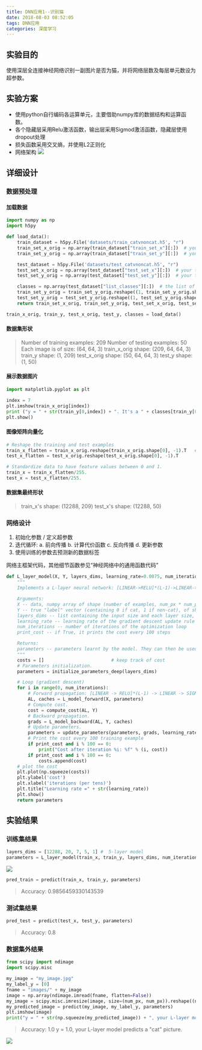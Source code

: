 ```yaml
---
title: DNN应用1--识别猫
date: 2018-08-03 08:52:05
tags: DNN应用
categories: 深度学习
---
```

## 实验目的

使用深层全连接神经网络识别一副图片是否为猫，并将网络层数及每层单元数设为超参数。

## 实验方案

- 使用python自行编码各运算单元，主要借助numpy库的数据结构和运算函数。
- 各个隐藏层采用Relu激活函数，输出层采用Sigmod激活函数，隐藏层使用dropout处理
- 损失函数采用交叉熵，并使用L2正则化
- 网络架构
 ![](/images/LlayerNN.png)

## 详细设计

### 数据预处理

#### 加载数据

```python
import numpy as np
import h5py

def load_data():
    train_dataset = h5py.File('datasets/train_catvnoncat.h5', "r")
    train_set_x_orig = np.array(train_dataset["train_set_x"][:])  # your train set features
    train_set_y_orig = np.array(train_dataset["train_set_y"][:])  # your train set labels

    test_dataset = h5py.File('datasets/test_catvnoncat.h5', "r")
    test_set_x_orig = np.array(test_dataset["test_set_x"][:])  # your test set features
    test_set_y_orig = np.array(test_dataset["test_set_y"][:])  # your test set labels

    classes = np.array(test_dataset["list_classes"][:])  # the list of classes
    train_set_y_orig = train_set_y_orig.reshape((1, train_set_y_orig.shape[0]))
    test_set_y_orig = test_set_y_orig.reshape((1, test_set_y_orig.shape[0]))
    return train_set_x_orig, train_set_y_orig, test_set_x_orig, test_set_y_orig, classes
```

```python
train_x_orig, train_y, test_x_orig, test_y, classes = load_data()
```

#### 数据集形状

>Number of training examples: 209
Number of testing examples: 50
Each image is of size: (64, 64, 3)
train_x_orig shape: (209, 64, 64, 3)
train_y shape: (1, 209)
test_x_orig shape: (50, 64, 64, 3)
test_y shape: (1, 50)

#### 展示数据图片

```python
import matplotlib.pyplot as plt

index = 7
plt.imshow(train_x_orig[index])
print ("y = " + str(train_y[0,index]) + ". It's a " + classes[train_y[0,index]].decode("utf-8") +  " picture.")
plt.show()
```

#### 图像矩阵向量化

```python
# Reshape the training and test examples 
train_x_flatten = train_x_orig.reshape(train_x_orig.shape[0], -1).T   # The "-1" makes reshape flatten the remaining dimensions
test_x_flatten = test_x_orig.reshape(test_x_orig.shape[0], -1).T

# Standardize data to have feature values between 0 and 1.
train_x = train_x_flatten/255.
test_x = test_x_flatten/255.
```

#### 数据集最终形状

>train_x's shape: (12288, 209)
test_x's shape: (12288, 50)

### 网络设计

1. 初始化参数 / 定义超参数
2. 迭代循环:
    a. 前向传播
    b. 计算代价函数
    c. 反向传播
    d. 更新参数 
3. 使用训练的参数去预测新的数据标签

网络主框架代码，其他细节函数参见“神经网络中的通用函数代码”

```python
def L_layer_model(X, Y, layers_dims, learning_rate=0.0075, num_iterations=3000, print_cost=False):  # lr was 0.009
    """
    Implements a L-layer neural network: [LINEAR->RELU]*(L-1)->LINEAR->SIGMOID.

    Arguments:
    X -- data, numpy array of shape (number of examples, num_px * num_px * 3)
    Y -- true "label" vector (containing 0 if cat, 1 if non-cat), of shape (1, number of examples)
    layers_dims -- list containing the input size and each layer size, of length (number of layers + 1).
    learning_rate -- learning rate of the gradient descent update rule
    num_iterations -- number of iterations of the optimization loop
    print_cost -- if True, it prints the cost every 100 steps

    Returns:
    parameters -- parameters learnt by the model. They can then be used to predict.
    """
    costs = []                         # keep track of cost
    # Parameters initialization.
    parameters = initialize_parameters_deep(layers_dims)

    # Loop (gradient descent)
    for i in range(0, num_iterations):
        # Forward propagation: [LINEAR -> RELU]*(L-1) -> LINEAR -> SIGMOID.
        AL, caches = L_model_forward(X, parameters)
        # Compute cost.
        cost = compute_cost(AL, Y)
        # Backward propagation.
        grads = L_model_backward(AL, Y, caches)
        # Update parameters.
        parameters = update_parameters(parameters, grads, learning_rate=0.0075)
        # Print the cost every 100 training example
        if print_cost and i % 100 == 0:
            print("Cost after iteration %i: %f" % (i, cost))
        if print_cost and i % 100 == 0:
            costs.append(cost)
    # plot the cost
    plt.plot(np.squeeze(costs))
    plt.ylabel('cost')
    plt.xlabel('iterations (per tens)')
    plt.title("Learning rate =" + str(learning_rate))
    plt.show()
    return parameters
```

## 实验结果

### 训练集结果

```python
layers_dims = [12288, 20, 7, 5, 1] #  5-layer model
parameters = L_layer_model(train_x, train_y, layers_dims, num_iterations = 2500, print_cost = True)
```

![](/images/res1.PNG)

```python
pred_train = predict(train_x, train_y, parameters)
```

>Accuracy: 0.9856459330143539

### 测试集结果

```python
pred_test = predict(test_x, test_y, parameters)
```

>Accuracy: 0.8

### 数据集外结果

```python
from scipy import ndimage
import scipy.misc

my_image = "my_image.jpg"
my_label_y = [0]
fname = "images/" + my_image
image = np.array(ndimage.imread(fname, flatten=False))
my_image = scipy.misc.imresize(image, size=(num_px, num_px)).reshape((num_px * num_px * 3, 1))
my_predicted_image = predict(my_image, my_label_y, parameters)
plt.imshow(image)
print("y = " + str(np.squeeze(my_predicted_image)) + ", your L-layer model predicts a \"" + classes[int(np.squeeze(my_predicted_image)), ].decode("utf-8") + "\" picture.")
```

>Accuracy: 1.0
>y = 1.0, your L-layer model predicts a "cat" picture.

![](/images/my_image.jpg)